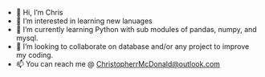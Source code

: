 - 👋 Hi, I’m Chris
- 👀 I’m interested in learning new lanuages
- 🌱 I’m currently learning Python with sub modules of pandas, numpy, and mysql.
- 💞️ I’m looking to collaborate on database and/or any project to improve my coding.
- 📫 You can reach me @ ChristopherrMcDonald@outlook.com
